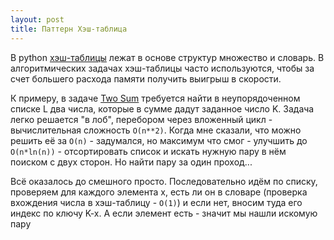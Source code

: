 ```yaml
---
layout: post
title: Паттерн Хэш-таблица
---
```


В python [хэш-таблицы](https://sergushenkov.github.io/hash-table/) лежат в основе структур множество и словарь. В алгоритмических задачах хэш-таблицы часто используются, чтобы за счет большего расхода памяти получить выигрыш в скорости.

К примеру, в задаче [Two Sum](https://leetcode.com/problems/two-sum/description/) требуется найти в неупорядоченном списке L два числа, которые в сумме дадут заданное число K. Задача легко решается "в лоб", перебором через вложенный цикл - вычислительная сложность ```O(n**2)```. Когда мне сказали, что можно решить её за ```O(n)``` - задумался, но максимум что смог - улучшить до ```O(n*ln(n))``` - отсортировать список и искать нужную пару в нём поиском с двух сторон. Но найти пару за один проход...

Всё оказалось до смешного просто. Последовательно идём по списку, проверяем для каждого элемента x, есть ли он в словаре (проверка вхождения числа в хэш-таблицу - ```O(1)```) и если нет, вносим туда его индекс по ключу K-x. А если элемент есть - значит мы нашли искомую пару